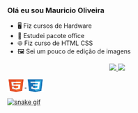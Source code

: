 ### Olá eu sou Mauricio Oliveira

- 🖥 Fiz cursos de Hardware
- 📁 Estudei pacote office
- 🌐 Fiz curso de HTML CSS
- 🖼 Sei um pouco de edição de imagens

<div align="center">
  <a href="https://github.com/Mauricio-Oliveira-01">
  <img height="180em" src="https://github-readme-stats.vercel.app/api?username=Mauricio-Oliveira-01&show_icons=true&theme=dark&include_all_commits=true&count_private=true"/>
  <img height="170em" src="https://github-readme-stats.vercel.app/api/top-langs/?username=Mauricio-Oliveira-01&layout=compact&langs_count=7&theme=dark"/>
</div>

  <div style="display: inline_block"><br>
  <img align="center" alt="Maurico-HTML" height="30" width="40" src="https://raw.githubusercontent.com/devicons/devicon/master/icons/html5/html5-original.svg">
  <img align="center" alt="Mauricio-CSS" height="30" width="40" src="https://raw.githubusercontent.com/devicons/devicon/master/icons/css3/css3-original.svg">
</div>

 ![snake gif](https://github.com/Mauricio-Oliveira-01/Mauricio-Oliveira-01/blob/output/github-contribution-grid-snake.svg)
